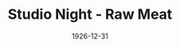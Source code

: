 ---
title: Studio Night - Raw Meat
date: 1926-12-31
approx_date: year
closing_date:
layout: productions
playbill:
show_details:
- Playwright: Birsa Shepard
Theatre: Theatre Jacksonville
cast:
- Jimmie: Bishop McCauley
- Alice Marchmont: Dore' Beauchamp-Nobbs
- Harold Marchmont: Gordon McCauley
- Bob Hartley: Harold Schiff
- Gibbons: J.H. Pratt
- Melissa: Martha Brotherton
crew:
orchestra:
---